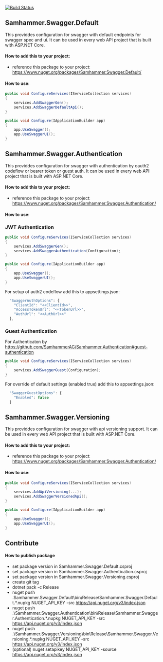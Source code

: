 ﻿[![Build Status](https://travis-ci.com/SamhammerAG/Samhammer.Swagger.svg?branch=master)](https://travis-ci.com/SamhammerAG/Samhammer.Swagger)

## Samhammer.Swagger.Default

This providdes configuration for swagger with default endpoints for swagger spec and ui.
It can be used in every web API project that is built with ASP.NET Core.

#### How to add this to your project:
- reference this package to your project: https://www.nuget.org/packages/Samhammer.Swagger.Default/

#### How to use:

```csharp
public void ConfigureServices(IServiceCollection services)
{
    services.AddSwaggerGen();
    services.AddSwaggerDefaultApi();
}

public void Configure(IApplicationBuilder app)
{
    app.UseSwagger();
    app.UseSwaggerUI();
}
```


## Samhammer.Swagger.Authentication

This providdes configuration for swagger with authentication by oauth2 codeflow or bearer token or guest auth.
It can be used in every web API project that is built with ASP.NET Core.

#### How to add this to your project:
- reference this package to your project: https://www.nuget.org/packages/Samhammer.Swagger.Authentication/

#### How to use:

### JWT Authentication

```csharp
public void ConfigureServices(IServiceCollection services)
{
    services.AddSwaggerGen();
    services.AddSwaggerAuthentication(Configuration);
}

public void Configure(IApplicationBuilder app)
{
    app.UseSwagger();
    app.UseSwaggerUI();
}
```

For setup of auth2 codeflow add this to appsettings.json:
```js
  "SwaggerAuthOptions": {
    "ClientId": "<<ClientId>>",
    "AccessTokenUrl": "<<TokenUrl>>",
    "AuthUrl": "<<AuthUrl>>"
  },
```

### Guest Authentication
For Authenticaton by https://github.com/SamhammerAG/Samhammer.Authentication#guest-authentication

```csharp
public void ConfigureServices(IServiceCollection services)
{
    services.AddSwaggerGuest(Configuration);
}
```

For override of default settings (enabled true) add this to appsettings.json:
```js
  "SwaggerGuestOptions": {
    "Enabled": false
  }
```

## Samhammer.Swagger.Versioning

This providdes configuration for swagger with api versioning support.
It can be used in every web API project that is built with ASP.NET Core.

#### How to add this to your project:
- reference this package to your project: https://www.nuget.org/packages/Samhammer.Swagger.Authentication/

#### How to use:

```csharp
public void ConfigureServices(IServiceCollection services)
{
    services.AddApiVersioning(...);
    services.AddSwaggerVersionedApi();
}

public void Configure(IApplicationBuilder app)
{
    app.UseSwagger();
    app.UseSwaggerUI();
}
```

## Contribute

#### How to publish package
- set package version in Samhammer.Swagger.Default.csproj
- set package version in Samhammer.Swagger.Authentication.csproj
- set package version in Samhammer.Swagger.Versioning.csproj
- create git tag
- dotnet pack -c Release
- nuget push .Samhammer.Swagger.Default\bin\Release\Samhammer.Swagger.Default.*.nupkg NUGET_API_KEY -src https://api.nuget.org/v3/index.json
- nuget push .\Samhammer.Swagger.Authentication\bin\Release\Samhammer.Swagger.Authentication.*.nupkg NUGET_API_KEY -src https://api.nuget.org/v3/index.json
- nuget push .\Samhammer.Swagger.Versioning\bin\Release\Samhammer.Swagger.Versioning.*.nupkg NUGET_API_KEY -src https://api.nuget.org/v3/index.json
- (optional) nuget setapikey NUGET_API_KEY -source https://api.nuget.org/v3/index.json
